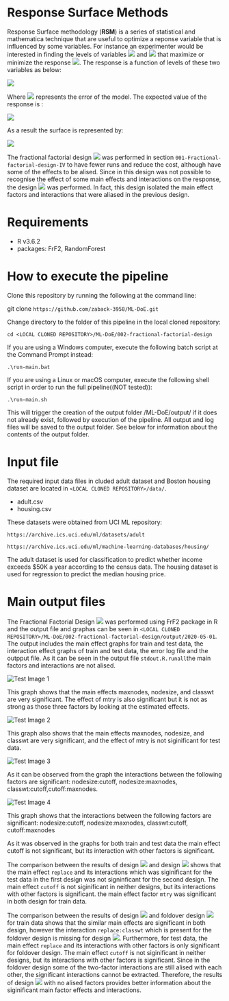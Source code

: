 # Response Surface Methods 

Response Surface methodology (**RSM**) is a series of statistical and mathematica technique that are useful to optimize a reponse variable that is influenced by some variables. For instance an experimenter would be interested in finding the levels of variables <img src="http://latex.codecogs.com/gif.latex?&space;x_{1}" border="0"/>   and  <img src="http://latex.codecogs.com/gif.latex?&space;x_{2}" border="0"/> that maximize or minimize the response <img src="http://latex.codecogs.com/gif.latex?&space;y" border="0"/>. The response is a function of levels of these two variables as below:

<img src="http://latex.codecogs.com/gif.latex?&space;y=&space;f(x_{1},x_{2})&space;+\epsilon" border="0"/>

Where <img src="http://latex.codecogs.com/gif.latex?&space;\epsilon" border="0"/> represents the error of the model. The expected value of the response is :

<img src="http://latex.codecogs.com/gif.latex?&space;E(y)=&space;f(x_{1},x_{2})=&space;\eta" border="0"/>

As a result the surface is represented by:

<img src="http://latex.codecogs.com/gif.latex?&space;\eta=&space;f(x_{1},x_{2})" border="0"/>


The fractional factorial design <img src="http://latex.codecogs.com/gif.latex?2_{IV}^{7-2}" border="0"/> was performed in section ``001-Fractional-factorial-design-IV`` to have fewer runs and reduce the cost, although have some of the effects to be alised. Since in this design was not possible to recognise the effect of some main effects and interactions on the response, the design <img src="http://latex.codecogs.com/gif.latex?2_{VII}^{7-1}" border="0"/> was performed. In fact, this design isolated the main effect factors and interactions that were aliased in the previous design. 

# Requirements
* R v3.6.2
* packages: FrF2, RandomForest
# How to execute the pipeline
Clone this repository by running the following at the command line:

git clone ``https://github.com/zaback-3958/ML-DoE.git`` 

Change directory to the folder of this pipeline in the local cloned repository:

``cd <LOCAL CLONED REPOSITORY>/ML-DoE/002-fractional-factorial-design``

If you are using a Windows computer, execute the following batch script at the Command Prompt instead:

``.\run-main.bat``

If you are using a Linux or macOS computer, execute the following shell script in order to run the full pipeline((NOT tested)):

``.\run-main.sh``

This will trigger the creation of the output folder <LOCAL CLONED REPOSITORY>/ML-DoE/output/ if it does not already exist, followed by execution of the pipeline. All output and log files will be saved to the output folder. See below for information about the contents of the output folder.
  
# Input file

The required input data files in cluded adult dataset and Boston housing dataset are located in ``<LOCAL CLONED REPOSITORY>/data/``.

* adult.csv
* housing.csv

These datasets were obtained from UCI ML repository:

``https://archive.ics.uci.edu/ml/datasets/adult``

``https://archive.ics.uci.edu/ml/machine-learning-databases/housing/``

The adult dataset is used for classification to predict whether income exceeds $50K a year according to the census data. The housing dataset is used for regression to predict the median housing price. 


# Main output files
The Fractional Factorial Design <img src="http://latex.codecogs.com/gif.latex?&space;2_{VII}^{7-1}" border="0"/> was performed using FrF2 package in R and the output file and graphas can be seen in ``<LOCAL CLONED REPOSITORY>/ML-DoE/002-fractional-factorial-design/output/2020-05-01``. The output includes the main effect graphs for train and test data, the interaction effect graphs of train and test data, the error log file and the outpput file. As it can be seen in the output file ``stdout.R.runall``the main factors and interactions are not alised. 

![Test Image 1](https://github.com/zaback-3958/ML-DoE/blob/master/003-Fractional-factorial-design-VII/output/2020-05-09/plot-main-effects-fractional-factorial-train-VII.png)

This graph shows that the main effects maxnodes, nodesize, and classwt are very significant. The effect of mtry is also significant but it is not as strong as those three factors by looking at the estimated effects. 


![Test Image 2](https://github.com/zaback-3958/ML-DoE/blob/master/003-Fractional-factorial-design-VII/output/2020-05-09/plot-main-effects-fractional-factorial-test-VII.png)

This graph also shows that the main effects maxnodes, nodesize, and classwt are very significant, and the effect of mtry is not siginificant for test data.


![Test Image 3](https://github.com/zaback-3958/ML-DoE/blob/master/003-Fractional-factorial-design-VII/output/2020-05-09/plot-interactions-fractional-factorial-train-VII.png)

As it can be observed from the graph the interactions between the following factors are significant: nodesize:cutoff, nodesize:maxnodes, classwt:cutoff,cutoff:maxnodes.

![Test Image 4](https://github.com/zaback-3958/ML-DoE/blob/master/003-Fractional-factorial-design-VII/output/2020-05-09/plot-interactions-fractional-factorial-test-VII.png)

This graph shows that the interactions between the following factors are significant:
nodesize:cutoff, nodesize:maxnodes, classwt:cutoff, cutoff:maxnodes   

As it was observed in the graphs for both train and test data the main effect cutoff is not significant, but its interaction with other factors is significant. 

The comparison between the results of design <img src="http://latex.codecogs.com/gif.latex?&space;2_{VI}^{7-2}" border="0"/> and design <img src="http://latex.codecogs.com/gif.latex?&space;2_{VII}^{7-1}" border="0"/> shows that the main effect ``replace`` and its interactions  which was siginificant for the test data in the first design was not signinficant for the second design. The main effect ``cutoff`` is not siginificant in neither designs, but its interactions with other factors is significant. the main effect factor ``mtry`` was significant in both design for train data. 

The comparison between the results of design <img src="http://latex.codecogs.com/gif.latex?&space;2_{VII}^{7-1}" border="0"/> and foldover design <img src="http://latex.codecogs.com/gif.latex?&space;2_{VI}^{7-2}" border="0"/> for train data shows that the similar main effects are significant in both design, however the interaction ``replace:classwt`` which is present for the foldover design is missing for design <img src="http://latex.codecogs.com/gif.latex?&space;2_{VII}^{7-1}" border="0"/>. Furthermore, for test data, the main effect ``replace``  and its interactions with other factors is only significant for foldover design. The main effect ``cutoff`` is not siginificant in neither designs, but its interactions with other factors is significant. Since in the foldover design some of the two-factor interactions are still alised with each other, the significant interactions cannot be extracted. Therefore, the results of design <img src="http://latex.codecogs.com/gif.latex?&space;2_{VII}^{7-1}" border="0"/> with no alised factors provides better information about the siginificant main factor effects and interactions. 


